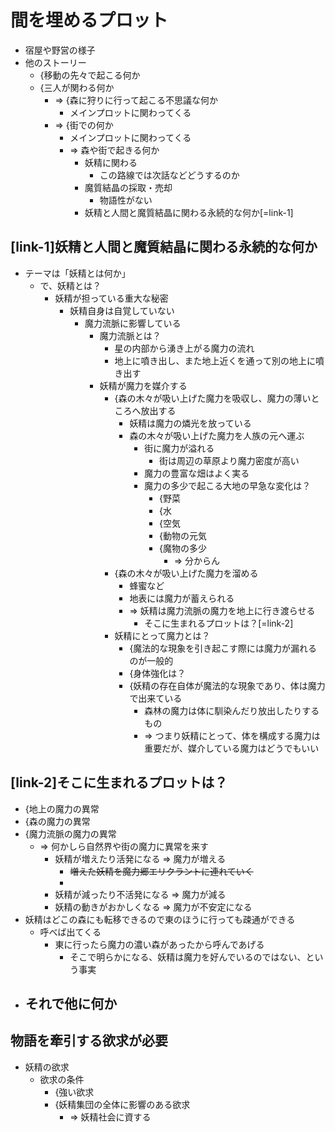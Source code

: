 # 間を埋めるプロット
- 宿屋や野営の様子
- 他のストーリー
  - {移動の先々で起こる何か
  - {三人が関わる何か
    - => {森に狩りに行って起こる不思議な何か
      - メインプロットに関わってくる
    - => {街での何か
      - メインプロットに関わってくる
      - => 森や街で起きる何か
        - 妖精に関わる
          - この路線では次話などどうするのか
        - 魔質結晶の採取・売却
          - 物語性がない
        - 妖精と人間と魔質結晶に関わる永続的な何か[=link-1]

## [link-1]妖精と人間と魔質結晶に関わる永続的な何か
- テーマは「妖精とは何か」
  - で、妖精とは？
    - 妖精が担っている重大な秘密
      - 妖精自身は自覚していない
        - 魔力流脈に影響している
          - 魔力流脈とは？
            - 星の内部から湧き上がる魔力の流れ
            - 地上に噴き出し、また地上近くを通って別の地上に噴き出す
          - 妖精が魔力を媒介する
            - {森の木々が吸い上げた魔力を吸収し、魔力の薄いところへ放出する
              - 妖精は魔力の燐光を放っている
              - 森の木々が吸い上げた魔力を人族の元へ運ぶ
                - 街に魔力が溢れる
                  - 街は周辺の草原より魔力密度が高い
                - 魔力の豊富な畑はよく実る
                - 魔力の多少で起こる大地の早急な変化は？
                  - {野菜
                  - {水
                  - {空気
                  - {動物の元気
                  - {魔物の多少
                    - => 分からん
            - {森の木々が吸い上げた魔力を溜める
              - 蜂蜜など
              - 地表には魔力が蓄えられる
              - => 妖精は魔力流脈の魔力を地上に行き渡らせる
                - そこに生まれるプロットは？[=link-2]
            - 妖精にとって魔力とは？
              - {魔法的な現象を引き起こす際には魔力が漏れるのが一般的
              - {身体強化は？
              - {妖精の存在自体が魔法的な現象であり、体は魔力で出来ている
                - 森林の魔力は体に馴染んだり放出したりするもの
                - => つまり妖精にとって、体を構成する魔力は重要だが、媒介している魔力はどうでもいい

## [link-2]そこに生まれるプロットは？
- {地上の魔力の異常
- {森の魔力の異常
- {魔力流脈の魔力の異常
  - => 何かしら自然界や街の魔力に異常を来す
    - 妖精が増えたり活発になる => 魔力が増える
      - ~~増えた妖精を魔力郷エリクラントに連れていく~~
      - 
    - 妖精が減ったり不活発になる => 魔力が減る
    - 妖精の動きがおかしくなる => 魔力が不安定になる
- 妖精はどこの森にも転移できるので東のほうに行っても疎通ができる
  - 呼べば出てくる
    - 東に行ったら魔力の濃い森があったから呼んであげる
      - そこで明らかになる、妖精は魔力を好んでいるのではない、という事実
- それで他に何か
  - 

## 物語を牽引する欲求が必要
- 妖精の欲求
  - 欲求の条件
    - {強い欲求
    - {妖精集団の全体に影響のある欲求
      - => 妖精社会に資する
